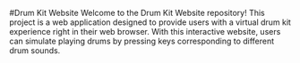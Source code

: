 #Drum Kit Website
Welcome to the Drum Kit Website repository! This project is a web application designed to provide users with a virtual drum kit experience right in their web browser. With this interactive website, users can simulate playing drums by pressing keys corresponding to different drum sounds.




